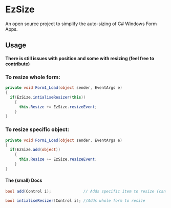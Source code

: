 # EzSize
An open source project to simplify the auto-sizing of C# Windows Form Apps.

## Usage
#### There is still issues with position and some with resizing (feel free to contribute)

### To resize whole form:

```cs
private void Form1_Load(object sender, EventArgs e)
{
  if(EzSize.intialiseResizer(this))
    {
      this.Resize += EzSize.resizeEvent;
    }
}
```
### To resize specific object:

```cs
private void Form1_Load(object sender, EventArgs e)
{
  if(EzSize.add(object))
    {
      this.Resize += EzSize.resizeEvent;
    }
}
```
#### The (small) Docs

```cs
bool add(Control i);              // Adds specific item to resize (can also use as add(Form i) )

bool intialiseResizer(Control i); //Adds whole form to resize
```
